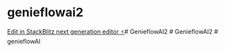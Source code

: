 # genieflowai2

[Edit in StackBlitz next generation editor ⚡️](https://stackblitz.com/~/github.com/ftt369432/genieflowai2)#   G e n i e f l o w A I 2  
 #   G e n i e f l o w A I 2  
 #   g e n i e f l o w A I  
 